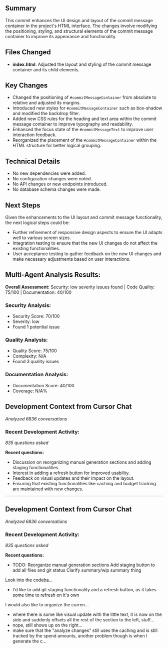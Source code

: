 ## Summary
This commit enhances the UI design and layout of the commit message container in the project's HTML interface. The changes involve modifying the positioning, styling, and structural elements of the commit message container to improve its appearance and functionality.

## Files Changed
- **index.html**: Adjusted the layout and styling of the commit message container and its child elements.

## Key Changes
- Changed the positioning of `#commitMessageContainer` from absolute to relative and adjusted its margins.
- Introduced new styles for `#commitMessageContainer` such as box-shadow and modified the backdrop filter.
- Added new CSS rules for the heading and text area within the commit message container to improve typography and readability.
- Enhanced the focus state of the `#commitMessageText` to improve user interaction feedback.
- Reorganized the placement of the `#commitMessageContainer` within the HTML structure for better logical grouping.

## Technical Details
- No new dependencies were added.
- No configuration changes were noted.
- No API changes or new endpoints introduced.
- No database schema changes were made.

## Next Steps
Given the enhancements to the UI layout and commit message functionality, the next logical steps could be:
- Further refinement of responsive design aspects to ensure the UI adapts well to various screen sizes.
- Integration testing to ensure that the new UI changes do not affect the existing functionalities.
- User acceptance testing to gather feedback on the new UI changes and make necessary adjustments based on user interactions.

## Multi-Agent Analysis Results:
**Overall Assessment:** Security: low severity issues found | Code Quality: 75/100 | Documentation: 40/100

### Security Analysis:
- Security Score: 70/100
- Severity: low
- Found 1 potential issue

### Quality Analysis:
- Quality Score: 75/100
- Complexity: N/A
- Found 3 quality issues

### Documentation Analysis:
- Documentation Score: 40/100
- Coverage: N/A%

## Development Context from Cursor Chat
*Analyzed 6836 conversations*

### Recent Development Activity:
*835 questions asked*

**Recent questions:**
- Discussion on reorganizing manual generation sections and adding staging functionalities.
- Interest in adding a refresh button for improved usability.
- Feedback on visual updates and their impact on the layout.
- Ensuring that existing functionalities like caching and budget tracking are maintained with new changes.

---
## Development Context from Cursor Chat
*Analyzed 6836 conversations*

### Recent Development Activity:
*835 questions asked*

**Recent questions:**
- TODO:
Reorganize manual generation sections
Add staging button to add all files and git status
Clarify summary/wip summary thing

Look into the codeba...
- I'd like to add git staging functionality and a refresh button, as it takes some time to refresh on it's own

I would also like to organize the curren...
- where there is some like visual update with the little text, it is now on the side and suddenly offsets all the rest of the section to the left, stuff...
- nope, still shows up on the right...
- make sure that the "analyze changes" still uses the caching and is still tracked by the spend amounts, another problem though is when I generate the c...
